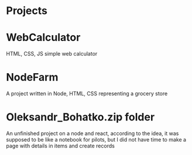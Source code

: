 # Projects

# WebCalculator
HTML, CSS, JS simple web calculator

# NodeFarm
A project written in Node, HTML, CSS representing a grocery store

# Oleksandr_Bohatko.zip folder
An unfinished project on a node and react, according to the idea, it was supposed to be like a notebook for pilots, but I did not have time to make a page with details in items and create records
